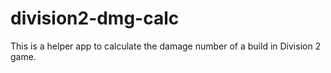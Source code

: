# division2-dmg-calc

This is a helper app to calculate the damage number of a build in Division 2 game.
